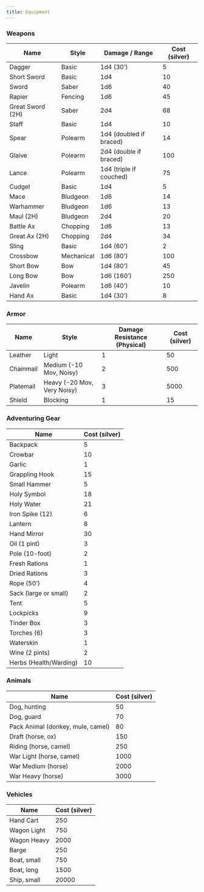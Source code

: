 ```yaml
---
title: Equipment
---
```


### Weapons

| Name             | Style      | Damage / Range          | Cost (silver)   |
| ---------------- | ---------- | ----------------------- | --------------- |
| Dagger           | Basic      | 1d4 (30’)               | 5               |
| Short Sword      | Basic      | 1d4                     | 10              |
| Sword            | Saber      | 1d6                     | 40              |
| Rapier           | Fencing    | 1d6                     | 45              |
| Great Sword (2H) | Saber      | 2d4                     | 68              |
| Staff            | Basic      | 1d4                     | 10              |
| Spear            | Polearm    | 1d4 (doubled if braced) | 14              |
| Glaive           | Polearm    | 2d4 (double if braced)  | 100             |
| Lance            | Polearm    | 1d4 (triple if couched) | 75              |
| Cudgel           | Basic      | 1d4                     | 5               |
| Mace             | Bludgeon   | 1d6                     | 14              |
| Warhammer        | Bludgeon   | 1d6                     | 13              |
| Maul (2H)        | Bludgeon   | 2d4                     | 20              |
| Battle Ax        | Chopping   | 1d6                     | 13              |
| Great Ax (2H)    | Chopping   | 2d4                     | 34              |
| Sling            | Basic      | 1d4 (60’)               | 2               |
| Crossbow         | Mechanical | 1d6 (80’)               | 100             |
| Short Bow        | Bow        | 1d4 (80’)               | 45              |
| Long Bow         | Bow        | 1d6 (160’)              | 250             |
| Javelin          | Polearm    | 1d6 (40’)               | 10              |
| Hand Ax          | Basic      | 1d4 (30’)               | 8               |

### Armor

| Name      | Style                       | Damage Resistance (Physical) | Cost (silver) |
| --------- | --------------------------- | ---------------------------- | ------------- |
| Leather   | Light                       | 1                            | 50            |
| Chainmail | Medium (-10 Mov, Noisy)     | 2                            | 500           |
| Platemail | Heavy (-20 Mov, Very Noisy) | 3                            | 5000          |
| Shield    | Blocking                    | 1                            | 15            |

### Adventuring Gear

| Name                   | Cost (silver) |
| ---------------------- | ------------- |
| Backpack               | 5             |
| Crowbar                | 10            |
| Garlic                 | 1             |
| Grappling Hook         | 15            |
| Small Hammer           | 5             |
| Holy Symbol            | 18            |
| Holy Water             | 21            |
| Iron Spike (12)        | 6             |
| Lantern                | 8             |
| Hand Mirror            | 30            |
| Oil (1 pint)           | 3             |
| Pole (10-foot)         | 2             |
| Fresh Rations          | 1             |
| Dried Rations          | 3             |
| Rope (50’)             | 4             |
| Sack (large or small)  | 2             |
| Tent                   | 5             |
| Lockpicks              | 9             |
| Tinder Box             | 3             |
| Torches (6)            | 3             |
| Waterskin              | 1             |
| Wine (2 pints)         | 2             |
| Herbs (Health/Warding) | 10            |

### Animals

| Name                                | Cost (silver) |
| ----------------------------------- | ------------- |
| Dog, hunting                        | 50            |
| Dog, guard                          | 70            |
| Pack Animal (donkey, mule, camel)   | 80            |
| Draft (horse, ox)                   | 150           |
| Riding (horse, camel)               | 250           |
| War Light (horse, camel)            | 1000          |
| War Medium (horse)                  | 2000          |
| War Heavy (horse)                   | 3000          |

### Vehicles

| Name         | Cost (silver) |
| -------------| ------------- |
| Hand Cart    | 250           |
| Wagon Light  | 750           |
| Wagon Heavy  | 2000          |
| Barge        | 250           |
| Boat, small  | 750           |
| Boat, long   | 1500          |
| Ship, small  | 20000         |
